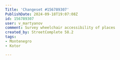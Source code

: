 ```yaml
---
Title: 'Changeset #156789307'
PublishDate: 2024-09-18T19:07:08Z
id: 156789307
user: v_martyanov
comment: Survey wheelchair accessibility of places
created_by: StreetComplete 58.2
tags:
- Montenegro
- Kotor

---
```

